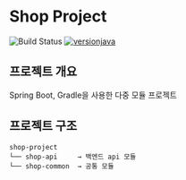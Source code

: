  # Shop Project
 
![Build Status](https://img.shields.io/github/last-commit/kianpas/shop-project)
[![versionjava](https://img.shields.io/badge/jdk-8-brightgreen.svg?logo=java)](https://github.com/spring-projects/spring-boot)

## 프로젝트 개요
Spring Boot, Gradle을 사용한 다중 모듈 프로젝트

## 프로젝트 구조

```
shop-project
└── shop-api     → 백엔드 api 모듈
└── shop-common  → 공통 모듈
```